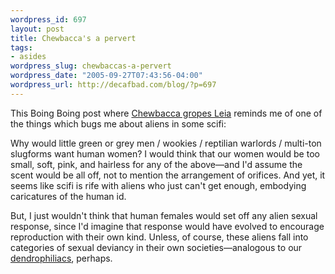```yaml
--- 
wordpress_id: 697
layout: post
title: Chewbacca's a pervert
tags: 
- asides
wordpress_slug: chewbaccas-a-pervert
wordpress_date: "2005-09-27T07:43:56-04:00"
wordpress_url: http://decafbad.com/blog/?p=697
---
```

This Boing Boing post where [Chewbacca gropes Leia](http://www.boingboing.net/2005/09/26/chewbacca_gropes_lei.html) reminds me of one of the things which bugs me about aliens in some scifi:  

Why would little green or grey men / wookies / reptilian warlords / multi-ton slugforms want human women?  I would think that our women would be too small, soft, pink, and hairless for any of the above—and I'd assume the scent would be all off, not to mention the arrangement of orifices.  And yet, it seems like scifi is rife with aliens who just can't get enough, embodying caricatures of the human id.

But, I just wouldn't think that human females would set off any alien sexual response, since I'd imagine that response would have evolved to encourage reproduction with their own kind.  Unless, of course, these aliens fall into categories of sexual deviancy in their own societies—analogous to our [dendrophiliacs](http://www.odd-sex.com/info/gloss220.htm), perhaps.
